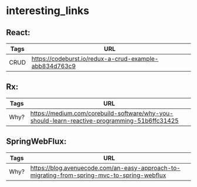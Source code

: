 # interesting_links

## React:

| Tags | URL |
| ------ | ------ |
| CRUD | https://codeburst.io/redux-a-crud-example-abb834d763c9 |

## Rx:

| Tags | URL |
| ------ | ------ |
| Why? | https://medium.com/corebuild-software/why-you-should-learn-reactive-programming-51b6ffc31425 |

## SpringWebFlux:
| Tags | URL |
| ------ | ------ |
| Why? | https://blog.avenuecode.com/an-easy-approach-to-migrating-from-spring-mvc-to-spring-webflux |

